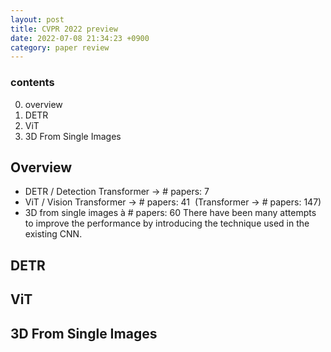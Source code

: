 ```yaml
---
layout: post
title: CVPR 2022 preview
date: 2022-07-08 21:34:23 +0900
category: paper review
---
```


### contents
0. overview
1. DETR
2. ViT
3. 3D From Single Images

## Overview
- DETR / Detection Transformer → # papers: 7 
- ViT / Vision Transformer → # papers: 41
 (Transformer → # papers: 147)
- 3D from single images à # papers: 60
There have been many attempts to improve the performance by introducing the technique used in the existing CNN.


## DETR

## ViT

## 3D From Single Images